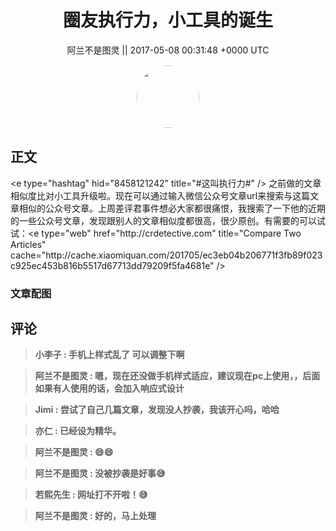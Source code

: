 <h1 align="center">圈友执行力，小工具的诞生</h1>




<p align="center">
    <a>阿兰不是图灵 || 2017-05-08 00:31:48 &#43;0000 UTC</a>
</p>

<div align="center">
    <img src="https://images.zsxq.com/Fg8Nf_Q52EY0PPH_-ZumJ0-oSqF4?e=1590940799&amp;token=kIxbL07-8jAj8w1n4s9zv64FuZZNEATmlU_Vm6zD:onvm5qZVfB0rviJVmmCsVoOI3_E=" width="100" height="100" style="border:1px solid;border-radius:50%; color:#ffffff"/>
</div>




## 正文

<div>
&lt;e type=&#34;hashtag&#34; hid=&#34;8458121242&#34; title=&#34;#这叫执行力#&#34; /&gt;  之前做的文章相似度比对小工具升级啦。现在可以通过输入微信公众号文章url来搜索与这篇文章相似的公众号文章。上周差评君事件想必大家都很痛恨，我搜索了一下他的近期的一些公众号文章，发现跟别人的文章相似度都很高，很少原创。有需要的可以试试：&lt;e type=&#34;web&#34; href=&#34;http://crdetective.com&#34; title=&#34;Compare Two Articles&#34; cache=&#34;http://cache.xiaomiquan.com/201705/ec3eb04b206771f3fb89f023c925ec453b816b5517d67713dd79209f5fa4681e&#34; /&gt;
</div>

### 文章配图

<div class="image" align="center">

</div>


## 评论

<div align="left">
<div>

<blockquote >
<span> <strong>小李子 : 手机上样式乱了 可以调整下啊 </strong></span>
</blockquote>

<blockquote >
<span> <strong>阿兰不是图灵 : 嗯，现在还没做手机样式适应，建议现在pc上使用，，后面如果有人使用的话，会加入响应式设计 </strong></span>
</blockquote>

<blockquote >
<span> <strong>Jimi : 尝试了自己几篇文章，发现没人抄袭，我该开心吗，哈哈 </strong></span>
</blockquote>

<blockquote >
<span> <strong>亦仁 : 已经设为精华。 </strong></span>
</blockquote>

<blockquote >
<span> <strong>阿兰不是图灵 : 😄😄 </strong></span>
</blockquote>

<blockquote >
<span> <strong>阿兰不是图灵 : 没被抄袭是好事😅 </strong></span>
</blockquote>

<blockquote >
<span> <strong>若熙先生 : 网址打不开啦！😅 </strong></span>
</blockquote>

<blockquote >
<span> <strong>阿兰不是图灵 : 好的，马上处理 </strong></span>
</blockquote>

</div>
</div>